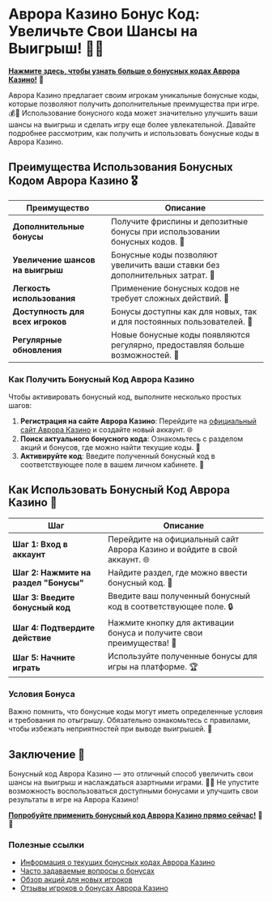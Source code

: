 # Аврора Казино Бонус Код: Увеличьте Свои Шансы на Выигрыш! 🎉✨

[**Нажмите здесь, чтобы узнать больше о бонусных кодах Аврора Казино!**](https://10trafic-stat2.com/click/668546556bcc6313411604bd/6766/13032/subaccount) 🤑

Аврора Казино предлагает своим игрокам уникальные бонусные коды, которые позволяют получить дополнительные преимущества при игре. 💰🎲 Использование бонусного кода может значительно улучшить ваши шансы на выигрыш и сделать игру еще более увлекательной. Давайте подробнее рассмотрим, как получить и использовать бонусные коды в Аврора Казино.

## Преимущества Использования Бонусных Кодом Аврора Казино 🎖️

| Преимущество                     | Описание                                                |
|----------------------------------|--------------------------------------------------------|
| **Дополнительные бонусы**        | Получите фриспины и депозитные бонусы при использовании бонусных кодов. 🎁 |
| **Увеличение шансов на выигрыш** | Бонусные коды позволяют увеличить ваши ставки без дополнительных затрат. 💸 |
| **Легкость использования**       | Применение бонусных кодов не требует сложных действий. 🔑 |
| **Доступность для всех игроков** | Бонусы доступны как для новых, так и для постоянных пользователей. 🌟 |
| **Регулярные обновления**        | Новые бонусные коды появляются регулярно, предоставляя больше возможностей. 📅 |

### Как Получить Бонусный Код Аврора Казино

Чтобы активировать бонусный код, выполните несколько простых шагов:

1. **Регистрация на сайте Аврора Казино**: Перейдите на [официальный сайт Аврора Казино](https://10trafic-stat2.com/click/668546556bcc6313411604bd/6766/13032/subaccount) и создайте новый аккаунт. 🌐
2. **Поиск актуального бонусного кода**: Ознакомьтесь с разделом акций и бонусов, где можно найти текущие коды. 📜
3. **Активируйте код**: Введите полученный бонусный код в соответствующее поле в вашем личном кабинете. 🔑

## Как Использовать Бонусный Код Аврора Казино 🎲

| Шаг                              | Описание                                                |
|----------------------------------|--------------------------------------------------------|
| **Шаг 1: Вход в аккаунт**        | Перейдите на официальный сайт Аврора Казино и войдите в свой аккаунт. 🌐 |
| **Шаг 2: Нажмите на раздел "Бонусы"** | Найдите раздел, где можно ввести бонусный код. 📝         |
| **Шаг 3: Введите бонусный код**  | Введите ваш полученный бонусный код в соответствующее поле. 🔒 |
| **Шаг 4: Подтвердите действие**   | Нажмите кнопку для активации бонуса и получите свои преимущества! 🎉 |
| **Шаг 5: Начните играть**         | Используйте полученные бонусы для игры на платформе. 🏆 |

### Условия Бонуса

Важно помнить, что бонусные коды могут иметь определенные условия и требования по отыгрышу. Обязательно ознакомьтесь с правилами, чтобы избежать неприятностей при выводе выигрышей. 🔐

## Заключение 🎊

Бонусный код Аврора Казино — это отличный способ увеличить свои шансы на выигрыш и наслаждаться азартными играми. 🌟💸 Не упустите возможность воспользоваться доступными бонусами и улучшить свои результаты в игре на Аврора Казино!

[**Попробуйте применить бонусный код Аврора Казино прямо сейчас!**](https://10trafic-stat2.com/click/668546556bcc6313411604bd/6766/13032/subaccount) 💪🎊

### Полезные ссылки
- [Информация о текущих бонусных кодах Аврора Казино](https://10trafic-stat2.com/click/668546556bcc6313411604bd/6766/13032/subaccount)
- [Часто задаваемые вопросы о бонусах](https://10trafic-stat2.com/click/668546556bcc6313411604bd/6766/13032/subaccount)
- [Обзор акций для новых игроков](https://10trafic-stat2.com/click/668546556bcc6313411604bd/6766/13032/subaccount)
- [Отзывы игроков о бонусах Аврора Казино](https://10trafic-stat2.com/click/668546556bcc6313411604bd/6766/13032/subaccount)
